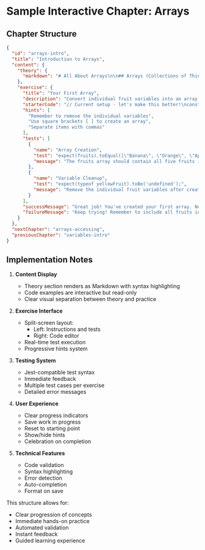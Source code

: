 # Sample Interactive Chapter: Arrays

## Chapter Structure

```json
{
  "id": "arrays-intro",
  "title": "Introduction to Arrays",
  "content": {
    "theory": {
      "markdown": "# All About Arrays\n\n## Arrays (Collections of Things)\n\nIn software, values don't only have to be assigned individually to variables. Arrays allow us to store multiple related values in a single collection.\n\nFor example, instead of individual variables:\n\n```js\nconst flower1 = \"Tulip\"\nconst flower2 = \"Rose\"\nconst flower3 = \"Daffodil\"\nconst flower4 = \"Daisy\"\n```\n\nWe can use an array to store all flowers together:\n\n```js\nconst flowers = [ \"Tulip\", \"Rose\", \"Daffodil\", \"Daisy\" ]\n```\n\nWhen naming arrays, use plural forms to indicate they contain multiple items:\n\n```js\nconst dogs = [ \"Schnauzer\", \"Labrador\", \"Bulldog\" ]\nconst ages = [ 24, 54, 32, 27 ]\nconst prices = [ 71.54, 401.03, 89.59 ]\n```"
    },
    "exercise": {
      "title": "Your First Array",
      "description": "Convert individual fruit variables into an array of fruits.",
      "starterCode": "// Current setup - let's make this better!\nconst yellowFruit = \"Banana\"\nconst orangeFruit = \"Orange\"\nconst redFruit = \"Apple\"\nconst greenFruit = \"Watermelon\"\nconst blueFruit = \"Blueberry\"\n\nconst fruits = []\n\n// Your code here",
      "hints": [
        "Remember to remove the individual variables",
        "Use square brackets [ ] to create an array",
        "Separate items with commas"
      ],
      "tests": [
        {
          "name": "Array Creation",
          "test": "expect(fruits).toEqual([\"Banana\", \"Orange\", \"Apple\", \"Watermelon\", \"Blueberry\"]);",
          "message": "The fruits array should contain all five fruits in the correct order"
        },
        {
          "name": "Variable Cleanup",
          "test": "expect(typeof yellowFruit).toBe('undefined');",
          "message": "Remove the individual fruit variables after creating the array"
        }
      ],
      "successMessage": "Great job! You've created your first array. Notice how much cleaner the code looks with a single array instead of multiple variables.",
      "failureMessage": "Keep trying! Remember to include all fruits in the array and remove the individual variables."
    }
  },
  "nextChapter": "arrays-accessing",
  "previousChapter": "variables-intro"
}
```

## Implementation Notes

1. **Content Display**
   - Theory section renders as Markdown with syntax highlighting
   - Code examples are interactive but read-only
   - Clear visual separation between theory and practice

2. **Exercise Interface**
   - Split-screen layout:
     * Left: Instructions and tests
     * Right: Code editor
   - Real-time test execution
   - Progressive hints system

3. **Testing System**
   - Jest-compatible test syntax
   - Immediate feedback
   - Multiple test cases per exercise
   - Detailed error messages

4. **User Experience**
   - Clear progress indicators
   - Save work in progress
   - Reset to starting point
   - Show/hide hints
   - Celebration on completion

5. **Technical Features**
   - Code validation
   - Syntax highlighting
   - Error detection
   - Auto-completion
   - Format on save

This structure allows for:
- Clear progression of concepts
- Immediate hands-on practice
- Automated validation
- Instant feedback
- Guided learning experience